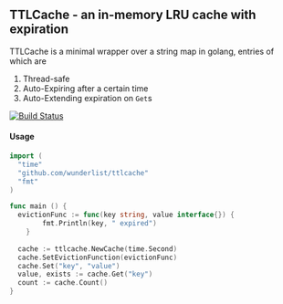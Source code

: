 ## TTLCache - an in-memory LRU cache with expiration

TTLCache is a minimal wrapper over a string map in golang, entries of which are

1. Thread-safe
2. Auto-Expiring after a certain time
3. Auto-Extending expiration on `Get`s

[![Build Status](https://travis-ci.org/wunderlist/ttlcache.svg)](https://travis-ci.org/wunderlist/ttlcache)

#### Usage
```go
import (
  "time"
  "github.com/wunderlist/ttlcache"
  "fmt"
)

func main () {
  evictionFunc := func(key string, value interface{}) {
		fmt.Println(key, " expired")
	}
	
  cache := ttlcache.NewCache(time.Second)
  cache.SetEvictionFunction(evictionFunc)
  cache.Set("key", "value")
  value, exists := cache.Get("key")
  count := cache.Count()
}
```
